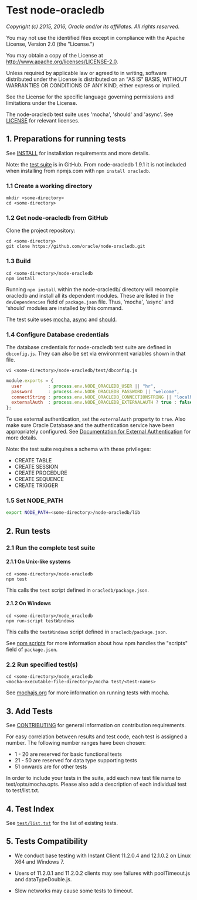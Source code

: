 # Test node-oracledb

*Copyright (c) 2015, 2016, Oracle and/or its affiliates. All rights reserved.*

You may not use the identified files except in compliance with the Apache
License, Version 2.0 (the "License.")

You may obtain a copy of the License at
http://www.apache.org/licenses/LICENSE-2.0.

Unless required by applicable law or agreed to in writing, software
distributed under the License is distributed on an "AS IS" BASIS, WITHOUT
WARRANTIES OR CONDITIONS OF ANY KIND, either express or implied.

See the License for the specific language governing permissions and
limitations under the License.

The node-oracledb test suite uses 'mocha', 'should' and 'async'.  See
[LICENSE](https://github.com/oracle/node-oracledb/blob/master/LICENSE.md)
for relevant licenses.

## 1. Preparations for running tests

See [INSTALL](https://github.com/oracle/node-oracledb/blob/master/INSTALL.md)
for installation requirements and more details.

Note: the
[test suite](https://github.com/oracle/node-oracledb/tree/master/test)
is in GitHub.  From node-oracledb 1.9.1 it is not included when
installing from npmjs.com with `npm install oracledb`.

### 1.1 Create a working directory

```
mkdir <some-directory>
cd <some-directory>
```

### 1.2 Get node-oracledb from GitHub

Clone the project repository:

```
cd <some-directory>
git clone https://github.com/oracle/node-oracledb.git
```

### 1.3 Build

```
cd <some-directory>/node-oracledb
npm install
```

Running `npm install` within the node-oracledb/ directory will recompile
oracledb and install all its dependent modules.  These are listed
in the `devDependencies` field of `package.json` file.  Thus, 'mocha', 'async'
and 'should' modules are installed by this command.

The test suite uses [mocha](https://www.npmjs.com/package/mocha),
[async](https://www.npmjs.com/package/async) and
[should](https://www.npmjs.com/package/should).

### 1.4 Configure Database credentials

The database credentials for node-oracledb test suite are defined in `dbconfig.js`.
They can also be set via environment variables shown in that file.


```
vi <some-directory>/node-oracledb/test/dbconfig.js
```

```javascript
module.exports = {
  user          : process.env.NODE_ORACLEDB_USER || "hr",
  password      : process.env.NODE_ORACLEDB_PASSWORD || "welcome",
  connectString : process.env.NODE_ORACLEDB_CONNECTIONSTRING || "localhost/orcl",
  externalAuth  : process.env.NODE_ORACLEDB_EXTERNALAUTH ? true : false
};
```

To use external authentication, set the `externalAuth` property to
`true`.  Also make sure Oracle Database and the authentication service
have been appropriately configured.  See
[Documentation for External Authentication](https://github.com/oracle/node-oracledb/blob/master/doc/api.md#extauth)
for more details.

Note: the test suite requires a schema with these privileges:

- CREATE TABLE
- CREATE SESSION
- CREATE PROCEDURE
- CREATE SEQUENCE
- CREATE TRIGGER

### 1.5 Set NODE_PATH

```bash
export NODE_PATH=<some-directory>/node-oracledb/lib
```

## 2. Run tests

### 2.1 Run the complete test suite

#### 2.1.1 On Unix-like systems

```
cd <some-directory>/node-oracledb
npm test
```

This calls the `test` script defined in `oracledb/package.json`.

#### 2.1.2 On Windows

```
cd <some-directory>/node_oracledb
npm run-script testWindows
```

This calls the `testWindows` script defined in `oracledb/package.json`.

See [npm scripts](https://docs.npmjs.com/misc/scripts) for more information
about how npm handles the "scripts" field of `package.json`.

### 2.2 Run specified test(s)

```
cd <some-directory>/node_oracledb
<mocha-executable-file-directory>/mocha test/<test-names>
```

See [mochajs.org](http://mochajs.org/) for more information on running tests with mocha.

## 3. Add Tests
See [CONTRIBUTING](https://github.com/oracle/node-oracledb/blob/master/CONTRIBUTING.md)
for general information on contribution requirements.

For easy correlation between results and test code, each test is
assigned a number. The following number ranges have been chosen:

- 1  - 20  are reserved for basic functional tests
- 21 - 50  are reserved for data type supporting tests
- 51 onwards are for other tests

In order to include your tests in the suite, add each new test file
name to test/opts/mocha.opts. Please also add a description of each
individual test to test/list.txt.

## 4. Test Index

See [`test/list.txt`](https://github.com/oracle/node-oracledb/blob/master/test/list.txt)
for the list of existing tests.

## 5. Tests Compatibility

- We conduct base testing with Instant Client 11.2.0.4 and 12.1.0.2 on Linux X64
and Windows 7.

- Users of 11.2.0.1 and 11.2.0.2 clients may see failures with poolTimeout.js
and dataTypeDouble.js.

- Slow networks may cause some tests to timeout.
